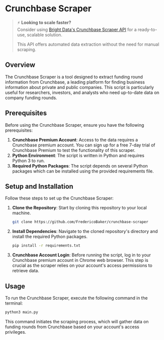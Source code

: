 # Crunchbase Scraper

> ⚡ **Looking to scale faster?**  
> Consider using [Bright Data's Crunchbase Scraper API](https://brightdata.com/products/web-scraper/crunchbase) for a ready-to-use, scalable solution.
>
> This API offers automated data extraction without the need for manual scraping.

## Overview
The Crunchbase Scraper is a tool designed to extract funding round information from Crunchbase, a leading platform for finding business information about private and public companies. This script is particularly useful for researchers, investors, and analysts who need up-to-date data on company funding rounds.

## Prerequisites
Before using the Crunchbase Scraper, ensure you have the following prerequisites:

1. **Crunchbase Premium Account**: Access to the data requires a Crunchbase premium account. You can sign up for a free 7-day trial of Crunchbase Premium to test the functionality of this scraper.
2. **Python Environment**: The script is written in Python and requires Python 3 to run.
3. **Required Python Packages**: The script depends on several Python packages which can be installed using the provided requirements file.

## Setup and Installation
Follow these steps to set up the Crunchbase Scraper:

1. **Clone the Repository**: Start by cloning this repository to your local machine.
   
   ```bash
   git clone https://github.com/FredericoBaker/crunchbase-scraper
   ```

2. **Install Dependencies**: Navigate to the cloned repository's directory and install the required Python packages.

   ```bash
   pip install -r requirements.txt
   ```

3. **Crunchbase Account Login**: Before running the script, log in to your Crunchbase premium account in Chrome web browser. This step is crucial as the scraper relies on your account's access permissions to retrieve data.

## Usage

To run the Crunchbase Scraper, execute the following command in the terminal:

```bash
python3 main.py
```

This command initiates the scraping process, which will gather data on funding rounds from Crunchbase based on your account's access privileges.
